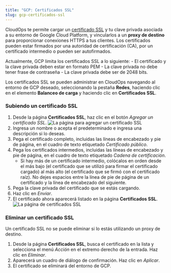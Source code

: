 ```yaml
---
title: "GCP: Certificados SSL"
slug: gcp-certificados-ssl
---
```



CloudOps te permite cargar un [certificado SSL](https://es.wikipedia.org/wiki/Certificado_de_clave_p%C3%BAblica) y tu clave privada asociada a su entorno de Google Cloud Platform, y vincularlos a un **proxy de destino** para proporcionar conexiones HTTPS a tus clientes. Los certificados pueden estar firmados por una autoridad de certificación (CA), por un certificado intermedio o pueden ser autofirmados.

Actualmente, GCP limita los certificados SSL a lo siguiente:
    - El certificado y la clave privada deben estar en formato PEM
    - La clave privada no debe tener frase de contraseña
    - La clave privada debe ser de 2048 bits.

Los certificados SSL se pueden administrar en CloudOps navegando al entorno de GCP deseado, seleccionando la pestaña **Redes**, haciendo clic en el elemento **Balanceo de carga** y haciendo clic en **Certificados SSL**.

### Subiendo un certificado SSL

1. Desde la página **Certificados SSL**, haz clic en el botón *Agregar un certificado SSL*.
    ![La página para agregar un certificado SSL](../../assets/gcp-ssl-cert-1-en.png)
1. Ingresa un nombre o acepta el predeterminado e ingresa una descripción si lo deseas.
1. Pega el certificado completo, incluidas las líneas de encabezado y pie de página, en el cuadro de texto etiquetado *Certificado público*.
1. Pega los certificados intermedios, incluidas las líneas de encabezado y pie de página, en el cuadro de texto etiquetado *Cadena de certificación*.
    - Si hay más de un certificado intermedio, colócalos en orden desde el más bajo (el certificado que se utilizó para firmar el certificado cargado) al más alto (el certificado que se firmó con el certificado raíz). No dejes espacios entre la línea de pie de página de un certificado y la línea de encabezado del siguiente.
1. Pega la clave privada del certificado que se estás cargando.
1. Haz clic en *Enviar*.
1. El certificado ahora aparecerá listado en la página **Certificados SSL**.
   ![La página de certificados SSL](../../assets/gcp-ssl-cert-2-en.png)

### Eliminar un certificado SSL

Un certificado SSL no se puede eliminar si lo estás utilizando un proxy de destino.

1. Desde la página **Certificados SSL**, busca el certificado en la lista y selecciona el menú *Acción* en el extremo derecho de la entrada. Haz clic en *Eliminar*.
1. Aparecerá un cuadro de diálogo de confirmación. Haz clic en *Aplicar*.
1. El certificado se eliminará del entorno de GCP.
